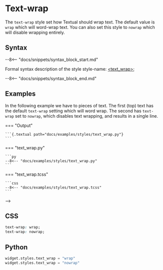 <!-- This is the template file for a CSS style reference page. -->

# Text-wrap

The `text-wrap` style set how Textual should wrap text.
The default value is `wrap` which will word-wrap text.
You can also set this style to `nowrap` which will disable wrapping entirely.

## Syntax

--8<-- "docs/snippets/syntax_block_start.md"

Formal syntax description of the style
style-name: <a href="../../css_types/text_wrap">&lt;text_wrap&gt;</a>;

--8<-- "docs/snippets/syntax_block_end.md"


## Examples

In the following example we have to pieces of text.
The first (top) text has the default `text-wrap` setting which will word wrap.
The second has `text-wrap` set to `nowrap`, which disables text wrapping, and results in a single line.

=== "Output"

    ```{.textual path="docs/examples/styles/text_wrap.py"}
    ```

=== "text_wrap.py"

    ```py
    --8<-- "docs/examples/styles/text_wrap.py"
    ```

=== "text_wrap.tcss"

    ```css
    --8<-- "docs/examples/styles/text_wrap.tcss"
    ```
-->



## CSS


```css
text-wrap: wrap;
text-wrap: nowrap;
```


## Python


```py
widget.styles.text_wrap = "wrap"
widget.styles.text_wrap = "nowrap"

```
